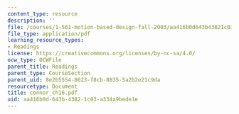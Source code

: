 ```yaml
---
content_type: resource
description: ''
file: /courses/1-561-motion-based-design-fall-2003/aa416b0d643b43821c03a334a9bede1e_connor_ch16.pdf
file_type: application/pdf
learning_resource_types:
- Readings
license: https://creativecommons.org/licenses/by-nc-sa/4.0/
ocw_type: OCWFile
parent_title: Readings
parent_type: CourseSection
parent_uid: 8e2b5554-8623-f8cb-8835-5a2b2e21c9da
resourcetype: Document
title: connor_ch16.pdf
uid: aa416b0d-643b-4382-1c03-a334a9bede1e
---
```

